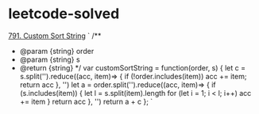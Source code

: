 # leetcode-solved

<a href="#" target="_blank"> 791. Custom Sort String<a/>
`
/**
 * @param {string} order
 * @param {string} s
 * @return {string}
 */
var customSortString = function(order, s) {
    let c = s.split('').reduce((acc, item)=> {
        if (!order.includes(item)) acc += item;
        return  acc
    }, '')
    let a = order.split('').reduce((acc, item)=> {
            if (s.includes(item)) {
                let l = s.split(item).length
                for (let i = 1; i < l; i++) acc += item
            }
            return  acc
    }, '')
    return  a + c
};
                                      `
